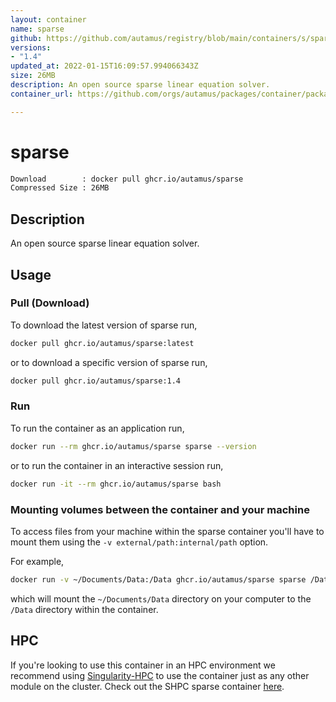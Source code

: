 ```yaml
---
layout: container
name: sparse
github: https://github.com/autamus/registry/blob/main/containers/s/sparse/spack.yaml
versions:
- "1.4"
updated_at: 2022-01-15T16:09:57.994066343Z
size: 26MB
description: An open source sparse linear equation solver.
container_url: https://github.com/orgs/autamus/packages/container/package/sparse

---
```

# sparse
```bash 
Download        : docker pull ghcr.io/autamus/sparse
Compressed Size : 26MB
```

## Description
An open source sparse linear equation solver.

## Usage
### Pull (Download)
To download the latest version of sparse run,

```bash
docker pull ghcr.io/autamus/sparse:latest
```

or to download a specific version of sparse run,

```bash
docker pull ghcr.io/autamus/sparse:1.4
```
### Run
To run the container as an application run,
```bash
docker run --rm ghcr.io/autamus/sparse sparse --version
```

or to run the container in an interactive session run,
```bash
docker run -it --rm ghcr.io/autamus/sparse bash
```

### Mounting volumes between the container and your machine
To access files from your machine within the sparse container you'll have to mount them using the `-v external/path:internal/path` option.

For example,
```bash
docker run -v ~/Documents/Data:/Data ghcr.io/autamus/sparse sparse /Data/myData.csv
```
which will mount the `~/Documents/Data` directory on your computer to the `/Data` directory within the container.

## HPC
If you're looking to use this container in an HPC environment we recommend using [Singularity-HPC](https://singularity-hpc.readthedocs.io) to use the container just as any other module on the cluster. Check out the SHPC sparse container [here](https://singularityhub.github.io/singularity-hpc/r/ghcr.io-autamus-sparse/).